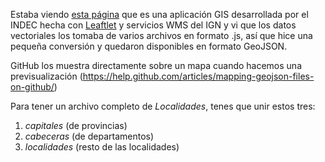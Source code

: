 Estaba viendo [esta página](http://www.indec.gov.ar/gis/) que es una aplicación GIS desarrollada por el INDEC hecha con [Leaftlet](http://leafletjs.com/) y servicios WMS del IGN y vi que los datos vectoriales los tomaba de varios archivos en formato .js, así que hice una pequeña conversión y quedaron disponibles en formato GeoJSON. 

GitHub los muestra directamente sobre un mapa cuando hacemos una previsualización (https://help.github.com/articles/mapping-geojson-files-on-github/)

Para tener un archivo completo de *Localidades*, tenes que unir estos tres:
 1. *capitales* (de provincias)
 2. *cabeceras* (de departamentos)
 3. *localidades* (resto de las localidades)
